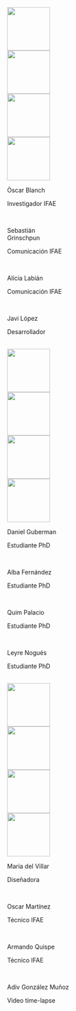 <div class="row">
   <div class="col-md-3 col-xs-4">
      <img src="/grh/img/people/blanch.png" class="image-responsive" width="100">
     <br>
   </div>
   <div class="col-md-3 col-xs-4">
      <img src="/grh/img/people/sebastian.png" class="image-responsive" width="100">
     <br>
   </div>
   <div class="col-md-3 col-xs-4">
      <img src="/grh/img/people/alicia.png" class="image-responsive" width="100">
     <br>
   </div>
   <div class="col-md-3 col-xs-4">
      <img src="/grh/img/people/javi_lopez.jpg" class="image-responsive" width="100">
     <br>
   </div>
 </div>

 <div class="row">
   <div class="col-md-3 col-xs-4">
     <p class="tagline">Òscar Blanch</p>
     <p class="description">Investigador IFAE</p>
     <br>
   </div>
   <div class="col-md-3 col-xs-4">
     <p class="tagline">Sebastián <br>Grinschpun</p>
     <p class="description">Comunicación IFAE</p>
     <br>
   </div>
   <div class="col-md-3 col-xs-4">
     <p class="tagline">Alícia Labián</p>
     <p class="description">Comunicación IFAE</p>
     <br>
   </div>
   <div class="col-md-3 col-xs-4">
     <p class="tagline">Javi López</p>
     <p class="description">Desarrollador</p>
     <br>
   </div>
   </div>

   <div class="row">
   <div class="col-md-3 col-xs-4">
      <img src="/grh/img/people/daniel.png" class="image-responsive" width="100">
     <br>
   </div>
   <div class="col-md-3 col-xs-4">
      <img src="/grh/img/people/alba.png" class="image-responsive" width="100">
     <br>
   </div>
   <div class="col-md-3 col-xs-4">
      <img src="/grh/img/people/quim.png" class="image-responsive" width="100">
     <br>
   </div>
   <div class="col-md-3 col-xs-4">
      <img src="/grh/img/people/leyre.png" class="image-responsive" width="100">
     <br>
   </div>
   </div>

 <div class="row">
   <div class="col-md-3 col-xs-4">
     <p class="tagline">Daniel Guberman</p>
     <p class="description">Estudiante PhD</p>
     <br>
   </div>
   <div class="col-md-3 col-xs-4">
     <p class="tagline">Alba Fernández</p>
     <p class="description">Estudiante PhD</p>
     <br>
   </div>
   <div class="col-md-3 col-xs-4">
     <p class="tagline">Quim Palacio</p>
     <p class="description">Estudiante PhD</p>
     <br>
   </div>
   <div class="col-md-3 col-xs-4">
     <p class="tagline">Leyre Nogués</p>
     <p class="description">Estudiante PhD</p>
     <br>
   </div>
   </div>

   <div class="row">
   <div class="col-md-3 col-xs-4">
      <img src="/grh/img/people/delvillar.png" class="image-responsive" width="100">
     <br>
   </div>
   <div class="col-md-3 col-xs-4">
      <img src="/grh/img/people/oscar_mart.png" class="image-responsive" width="100">
     <br>
   </div>
   <div class="col-md-3 col-xs-4">
      <img src="/grh/img/people/armando.png" class="image-responsive" width="100">
     <br>
   </div>
   <div class="col-md-3 col-xs-4">
      <img src="/grh/img/people/adiv.png" class="image-responsive" width="100">
     <br>
   </div>
   </div>

 <div class="row">
   <div class="col-md-3 col-xs-4">
     <p class="tagline">Maria del Villar</p>
     <p class="description">Diseñadora</p>
     <br>
   </div>
   <div class="col-md-3 col-xs-4">
     <p class="tagline">Oscar Martínez</p>
     <p class="description">Técnico IFAE</p>
     <br>
   </div>
   <div class="col-md-3 col-xs-4">
     <p class="tagline">Armando Quispe</p>
     <p class="description">Técnico IFAE</p>
     <br>
   </div>
   <div class="col-md-3 col-xs-4">
     <p class="tagline">Adiv González Muñoz</p>
     <p class="description">Video time-lapse</p>
     <br>
   </div>
   </div>
